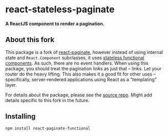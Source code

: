 # react-stateless-paginate

**A ReactJS component to render a pagination.**

## About this fork
This package is a fork of [react-paginate](https://github.com/AdeleD/react-paginate), however instead of using internal state and `React.Component` subclasses, it uses [stateless functional components](https://medium.com/@joshblack/stateless-components-in-react-0-14-f9798f8b992d). As such, there are no event handlers. When using this package, you should treat the pagination links as just that – links. Let your router do the heavy lifting. This also makes it a good fit for other uses – specifically, server-rendered applications using React as a "templating" layer.

For details about the package, please see the [source repo](https://github.com/AdeleD/react-paginate). Might add details specific to this fork in the future.

## Installing
`npm install react-paginate-functional`
